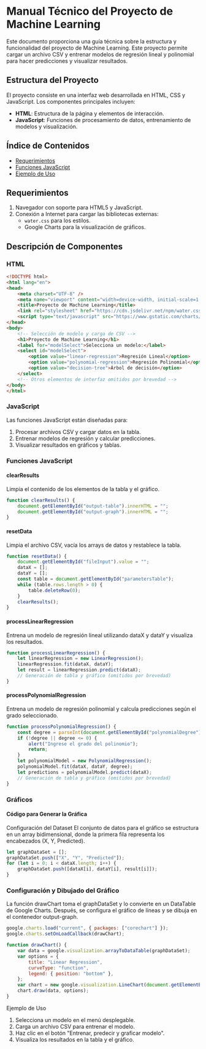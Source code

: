 # Manual Técnico del Proyecto de Machine Learning

Este documento proporciona una guía técnica sobre la estructura y funcionalidad del proyecto de Machine Learning. Este proyecto permite cargar un archivo CSV y entrenar modelos de regresión lineal y polinomial para hacer predicciones y visualizar resultados.

## Estructura del Proyecto

El proyecto consiste en una interfaz web desarrollada en HTML, CSS y JavaScript. Los componentes principales incluyen:
- **HTML**: Estructura de la página y elementos de interacción.
- **JavaScript**: Funciones de procesamiento de datos, entrenamiento de modelos y visualización.

## Índice de Contenidos

- [Requerimientos](#requerimientos)
- [Funciones JavaScript](#funciones-javascript)
- [Ejemplo de Uso](#ejemplo-de-uso)

## Requerimientos

1. Navegador con soporte para HTML5 y JavaScript.
2. Conexión a Internet para cargar las bibliotecas externas:
   - `water.css` para los estilos.
   - Google Charts para la visualización de gráficos.

## Descripción de Componentes

### HTML

```html
<!DOCTYPE html>
<html lang="en">
<head>
    <meta charset="UTF-8" />
    <meta name="viewport" content="width=device-width, initial-scale=1.0" />
    <title>Proyecto de Machine Learning</title>
    <link rel="stylesheet" href="https://cdn.jsdelivr.net/npm/water.css@2/out/water.css" />
    <script type="text/javascript" src="https://www.gstatic.com/charts/loader.js"></script>
</head>
<body>
    <!-- Selección de modelo y carga de CSV -->
    <h1>Proyecto de Machine Learning</h1>
    <label for="modelSelect">Selecciona un modelo:</label>
    <select id="modelSelect">
        <option value="linear-regression">Regresión Lineal</option>
        <option value="polynomial-regression">Regresión Polinomial</option>
        <option value="decision-tree">Árbol de decisión</option>
    </select>
    <!-- Otros elementos de interfaz omitidos por brevedad -->
</body>
</html>
```


### JavaScript
Las funciones JavaScript están diseñadas para:

1. Procesar archivos CSV y cargar datos en la tabla.
2. Entrenar modelos de regresión y calcular predicciones.
3. Visualizar resultados en gráficos y tablas.


### Funciones JavaScript
#### clearResults
Limpia el contenido de los elementos de la tabla y el gráfico.

```javascript
function clearResults() {
    document.getElementById("output-table").innerHTML = "";
    document.getElementById("output-graph").innerHTML = "";
}
```
#### resetData
Limpia el archivo CSV, vacía los arrays de datos y restablece la tabla.

```javascript
function resetData() {
    document.getElementById("fileInput").value = "";
    dataX = [];
    dataY = [];
    const table = document.getElementById("parametersTable");
    while (table.rows.length > 0) {
        table.deleteRow(0);
    }
    clearResults();
}
```

#### processLinearRegression
Entrena un modelo de regresión lineal utilizando dataX y dataY y visualiza los resultados.

```javascript
function processLinearRegression() {
    let linearRegression = new LinearRegression();
    linearRegression.fit(dataX, dataY);
    let result = linearRegression.predict(dataX);
    // Generación de tabla y gráfico (omitidos por brevedad)
}
```

#### processPolynomialRegression
Entrena un modelo de regresión polinomial y calcula predicciones según el grado seleccionado.

```javascript
function processPolynomialRegression() {
    const degree = parseInt(document.getElementById("polynomialDegree").value);
    if (!degree || degree <= 0) {
        alert("Ingrese el grado del polinomio");
        return;
    }
    let polynomialModel = new PolynomialRegression();
    polynomialModel.fit(dataX, dataY, degree);
    let predictions = polynomialModel.predict(dataX);
    // Generación de tabla y gráfico (omitidos por brevedad)
}
```

### Gráficos

#### Código para Generar la Gráfica
Configuración del Dataset
El conjunto de datos para el gráfico se estructura en un array bidimensional, donde la primera fila representa los encabezados (X, Y, Predicted).

```javascript
let graphDataSet = [];
graphDataSet.push(["X", "Y", "Predicted"]);
for (let i = 0; i < dataX.length; i++) {
    graphDataSet.push([dataX[i], dataY[i], result[i]]);
}
```


### Configuración y Dibujado del Gráfico
La función drawChart toma el graphDataSet y lo convierte en un DataTable de Google Charts. Después, se configura el gráfico de líneas y se dibuja en el contenedor output-graph.

```javascript
google.charts.load("current", { packages: ["corechart"] });
google.charts.setOnLoadCallback(drawChart);

function drawChart() {
    var data = google.visualization.arrayToDataTable(graphDataSet);
    var options = {
        title: "Linear Regression",
        curveType: "function",
        legend: { position: "bottom" },
    };
    var chart = new google.visualization.LineChart(document.getElementById("output-graph"));
    chart.draw(data, options);
}
```


Ejemplo de Uso
1. Selecciona un modelo en el menú desplegable.
2. Carga un archivo CSV para entrenar el modelo.
3. Haz clic en el botón "Entrenar, predecir y graficar modelo".
4. Visualiza los resultados en la tabla y el gráfico.